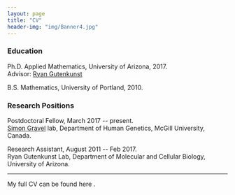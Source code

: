 ```yaml
---
layout: page
title: "CV"
header-img: "img/Banner4.jpg"
---
```



### Education  

Ph.D. Applied Mathematics, University of Arizona, 2017.  
Advisor: [Ryan Gutenkunst](http://gutengroup.mcb.arizona.edu/)

B.S. Mathematics, University of Portland, 2010.

### Research Positions

Postdoctoral Fellow, March 2017 -- present.  
[Simon Gravel](http://simongravel.lab.mcgill.ca) lab, Department of Human Genetics, McGill University, Canada.

Research Assistant, August 2011 -- Feb 2017.  
Ryan Gutenkunst Lab, Department of Molecular and Cellular Biology, University of Arizona.
___

My full CV can be found here <a href="/CV/ragsdale_cv.pdf" target="_blank"><i class="fa fa-file-text fa-md"></i></a>.
